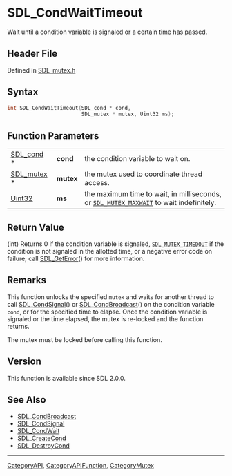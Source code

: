 # SDL_CondWaitTimeout

Wait until a condition variable is signaled or a certain time has passed.

## Header File

Defined in [SDL_mutex.h](https://github.com/libsdl-org/SDL/blob/SDL2/include/SDL_mutex.h)

## Syntax

```c
int SDL_CondWaitTimeout(SDL_cond * cond,
                        SDL_mutex * mutex, Uint32 ms);
```

## Function Parameters

|                          |           |                                                                                                              |
| ------------------------ | --------- | ------------------------------------------------------------------------------------------------------------ |
| [SDL_cond](SDL_cond) *   | **cond**  | the condition variable to wait on.                                                                           |
| [SDL_mutex](SDL_mutex) * | **mutex** | the mutex used to coordinate thread access.                                                                  |
| [Uint32](Uint32)         | **ms**    | the maximum time to wait, in milliseconds, or [`SDL_MUTEX_MAXWAIT`](SDL_MUTEX_MAXWAIT) to wait indefinitely. |

## Return Value

(int) Returns 0 if the condition variable is signaled,
[`SDL_MUTEX_TIMEDOUT`](SDL_MUTEX_TIMEDOUT) if the condition is not signaled
in the allotted time, or a negative error code on failure; call
[SDL_GetError](SDL_GetError)() for more information.

## Remarks

This function unlocks the specified `mutex` and waits for another thread to
call [SDL_CondSignal](SDL_CondSignal)() or
[SDL_CondBroadcast](SDL_CondBroadcast)() on the condition variable `cond`,
or for the specified time to elapse. Once the condition variable is
signaled or the time elapsed, the mutex is re-locked and the function
returns.

The mutex must be locked before calling this function.

## Version

This function is available since SDL 2.0.0.

## See Also

- [SDL_CondBroadcast](SDL_CondBroadcast)
- [SDL_CondSignal](SDL_CondSignal)
- [SDL_CondWait](SDL_CondWait)
- [SDL_CreateCond](SDL_CreateCond)
- [SDL_DestroyCond](SDL_DestroyCond)






----
[CategoryAPI](CategoryAPI), [CategoryAPIFunction](CategoryAPIFunction), [CategoryMutex](CategoryMutex)

